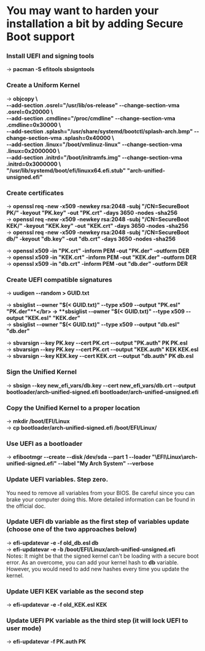 # You may want to harden your installation a bit by adding Secure Boot support

### Install UEFI and signing tools
-> **pacman -S efitools sbsigntools**

### Create a Uniform Kernel
-> **objcopy \\</br>
    --add-section .osrel="/usr/lib/os-release" --change-section-vma .osrel=0x20000 \\</br>
    --add-section .cmdline="/proc/cmdline" --change-section-vma .cmdline=0x30000 \\</br>
    --add-section .splash="/usr/share/systemd/bootctl/splash-arch.bmp" --change-section-vma .splash=0x40000 \\</br>
    --add-section .linux="/boot/vmlinuz-linux" --change-section-vma .linux=0x2000000 \\</br>
    --add-section .initrd="/boot/initramfs.img" --change-section-vma .initrd=0x3000000 \\</br>
    "/usr/lib/systemd/boot/efi/linuxx64.efi.stub" "arch-unified-unsigned.efi"**

### Create certificates
-> **openssl req -new -x509 -newkey rsa:2048 -subj "/CN=SecureBoot PK/" -keyout "PK.key" -out "PK.crt" -days 3650 -nodes -sha256**</br>
-> **openssl req -new -x509 -newkey rsa:2048 -subj "/CN=SecureBoot KEK/" -keyout "KEK.key" -out "KEK.crt" -days 3650 -nodes -sha256**</br>
-> **openssl req -new -x509 -newkey rsa:2048 -subj "/CN=SecureBoot db/" -keyout "db.key" -out "db.crt" -days 3650 -nodes -sha256**</br>

-> **openssl x509 -in "PK.crt" -inform PEM -out "PK.der" -outform DER**</br>
-> **openssl x509 -in "KEK.crt" -inform PEM -out "KEK.der" -outform DER**</br>
-> **openssl x509 -in "db.crt" -inform PEM -out "db.der" -outform DER**</br>

### Create UEFI compatible signatures
-> **uudigen --random > GUID.txt**</br>

-> **sbsiglist --owner "$(< GUID.txt)" --type x509 --output "PK.esl" "PK.der"**</br>
-> **sbsiglist --owner "$(< GUID.txt)" --type x509 --output "KEK.esl" "KEK.der"**</br>
-> **sbsiglist --owner "$(< GUID.txt)" --type x509 --output "db.esl" "db.der"**</br>

-> **sbvarsign --key PK.key --cert PK.crt --output "PK.auth" PK PK.esl**</br>
-> **sbvarsign --key PK.key --cert PK.crt --output "KEK.auth" KEK KEK.esl**</br>
-> **sbvarsign --key KEK.key --cert KEK.crt --output "db.auth" PK db.esl**</br>

### Sign the Unified Kernel
-> **sbsign --key new_efi_vars/db.key --cert new_efi_vars/db.crt --output bootloader/arch-unified-signed.efi bootloader/arch-unified-unsigned.efi**</br>

### Copy the Unified Kernel to a proper location
-> **mkdir /boot/EFI/Linux**</br>
-> **cp bootloader/arch-unified-signed.efi /boot/EFI/Linux/**</br>

### Use UEFI as a bootloader
-> **efibootmgr --create --disk /dev/sda --part 1 --loader "\EFI\Linux\arch-unified-signed.efi" --label "My Arch System" --verbose**</br>

### Update UEFI variables. Step zero.
You need to remove all variables from your BIOS. Be careful since you can brake your computer doing this. More detailed information can be found in the official doc.

### Update UEFI db variable as the first step of variables update (choose one of the two approaches below)
-> **efi-updatevar -e -f old_db.esl db**</br>
-> **efi-updatevar -e -b /boot/EFI/Linux/arch-unified-unsigned.efi**</br>
Notes: It might be that the signed kernel can't be loading with a secure boot error. As an overcome, you can add your kernel hash to **db** variable.
However, you would need to add new hashes every time you update the kernel.

### Update UEFI KEK variable as the second step
-> **efi-updatevar -e -f old_KEK.esl KEK**</br>

### Update UEFI PK variable as the third step (it will lock UEFI to user mode)
-> **efi-updatevar -f PK.auth PK**</br>

